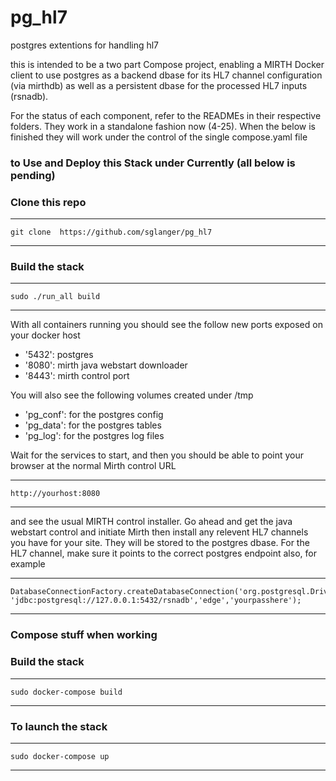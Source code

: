 # pg_hl7
postgres extentions for handling hl7

this is intended to be a two part Compose project, enabling a MIRTH Docker client to use postgres as a backend dbase for its HL7 channel configuration (via mirthdb) as well as a persistent dbase for the processed HL7 inputs (rsnadb).

For the status of each component, refer to the READMEs in their respective folders. They work in a standalone fashion now (4-25). When the below is finished they will work under the control of the single compose.yaml file


### to Use and Deploy this Stack under Currently (all below is pending)


### Clone this repo 
---
	git clone  https://github.com/sglanger/pg_hl7
---


###  Build the stack
---
	sudo ./run_all build
---

With all containers running you should see the follow new ports exposed on your docker host

* '5432': postgres
* '8080': mirth java webstart downloader
* '8443': mirth control port

You will also see the following volumes created under /tmp
* 'pg_conf': for the postgres config 
* 'pg_data': for the postgres tables
* 'pg_log': for the postgres log files

Wait for the services to start, and then you should be able to point your browser at the normal Mirth control URL

---
	http://yourhost:8080
---

and see the usual MIRTH control installer. Go ahead and get the java webstart control and initiate Mirth then install any relevent HL7 channels you have for your site. They will be stored to the postgres dbase. For the HL7 channel, make sure it points to the correct postgres endpoint also, for example

---
	DatabaseConnectionFactory.createDatabaseConnection('org.postgresql.Driver', 'jdbc:postgresql://127.0.0.1:5432/rsnadb','edge','yourpasshere');
---



### Compose stuff when working

### Build the stack
---
	sudo docker-compose build
---

### To launch the stack
---
	sudo docker-compose up
---







